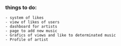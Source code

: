 ### things to do:

    - system of likes
    - view of likes of users
    - dashboard for artists
    - page to add new music
    - Grafics of views and like to determinated music
    - Profile of artist
